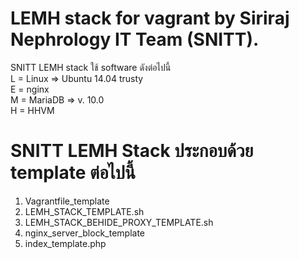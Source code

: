 # LEMH stack for vagrant by Siriraj Nephrology IT Team (SNITT).
SNITT LEMH stack ใช้ software ดังต่อไปนี้  
L = Linux => Ubuntu 14.04 trusty  
E = nginx  
M = MariaDB => v. 10.0  
H = HHVM  

# SNITT LEMH Stack ประกอบด้วย template ต่อไปนี้  
1. Vagrantfile_template   
2. LEMH_STACK_TEMPLATE.sh  
3. LEMH_STACK_BEHIDE_PROXY_TEMPLATE.sh  
4. nginx_server_block_template  
5. index_template.php  

